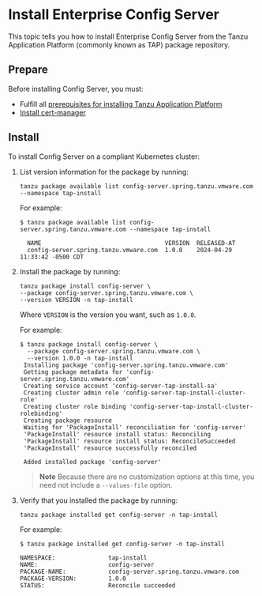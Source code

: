 # Install Enterprise Config Server

This topic tells you how to install Enterprise Config Server from the Tanzu Application Platform
(commonly known as TAP) package repository.

## <a id='prepare'></a> Prepare

Before installing Config Server, you must:

- Fulfill all [prerequisites for installing Tanzu Application Platform](../prerequisites.hbs.md)
- [Install cert-manager](../cert-manager/install.hbs.md)

## <a id='install'></a> Install

To install Config Server on a compliant Kubernetes cluster:

1. List version information for the package by running:

   ```console
   tanzu package available list config-server.spring.tanzu.vmware.com --namespace tap-install
   ```

   For example:

   ```console
   $ tanzu package available list config-server.spring.tanzu.vmware.com --namespace tap-install

     NAME                                   VERSION  RELEASED-AT
     config-server.spring.tanzu.vmware.com  1.0.0    2024-04-29 11:33:42 -0500 CDT
   ```

1. Install the package by running:

   ```console
   tanzu package install config-server \
   --package config-server.spring.tanzu.vmware.com \
   --version VERSION -n tap-install
   ```

   Where `VERSION` is the version you want, such as `1.0.0`.

   For example:

   ```console
   $ tanzu package install config-server \
     --package config-server.spring.tanzu.vmware.com \
     --version 1.0.0 -n tap-install
    Installing package 'config-server.spring.tanzu.vmware.com'
    Getting package metadata for 'config-server.spring.tanzu.vmware.com'
    Creating service account 'config-server-tap-install-sa'
    Creating cluster admin role 'config-server-tap-install-cluster-role'
    Creating cluster role binding 'config-server-tap-install-cluster-rolebinding'
    Creating package resource
    Waiting for 'PackageInstall' reconciliation for 'config-server'
    'PackageInstall' resource install status: Reconciling
    'PackageInstall' resource install status: ReconcileSucceeded
    'PackageInstall' resource successfully reconciled

    Added installed package 'config-server'
   ```

   > **Note** Because there are no customization options at this time, you need not include a
   > `--values-file` option.

1. Verify that you installed the package by running:

   ```console
   tanzu package installed get config-server -n tap-install
   ```

   For example:

   ```console
   $ tanzu package installed get config-server -n tap-install

   NAMESPACE:               tap-install
   NAME:                    config-server
   PACKAGE-NAME:            config-server.spring.tanzu.vmware.com
   PACKAGE-VERSION:         1.0.0
   STATUS:                  Reconcile succeeded
   ```

